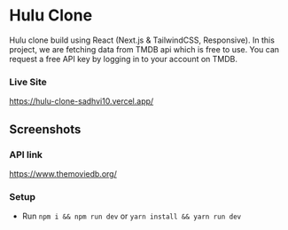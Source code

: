 # Hulu Clone

Hulu clone build using React (Next.js & TailwindCSS, Responsive). In this project, we are fetching data from TMDB api which is free to use. You can request a free API key by logging in to your account on TMDB.

### Live Site

https://hulu-clone-sadhvi10.vercel.app/

## Screenshots

### API link

https://www.themoviedb.org/

### Setup

- Run `npm i && npm run dev` or `yarn install && yarn run dev`
